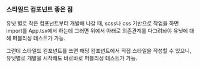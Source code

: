 ### 스타일드 컴포넌트 좋은 점

유닛 별로 작은 컴포넌트부터 개발해 나갈 때, scss나 css 기반으로 작업을 하면
import를 App.tsx에서 하는데 그러면 위에서 아래로 의존관계를 다그려놔야 유닛에 대해 퍼블리싱 테스트가 가능.

그런데 스타일드 컴포넌트를 쓰면 해당 컴포넌트에서 직접 스타일을 작성할 수 있으니, 유닛별로 개발을 시작해도 바로바로 퍼블리싱 테스트가 가능.
